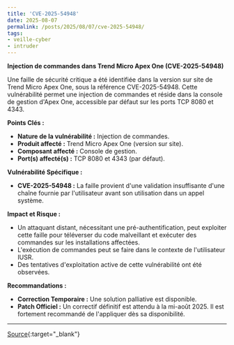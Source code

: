 ```yaml
---
title: 'CVE-2025-54948'
date: 2025-08-07
permalink: /posts/2025/08/07/cve-2025-54948/
tags:
- veille-cyber
- intruder
---
```

**Injection de commandes dans Trend Micro Apex One (CVE-2025-54948)**

Une faille de sécurité critique a été identifiée dans la version sur site de Trend Micro Apex One, sous la référence CVE-2025-54948. Cette vulnérabilité permet une injection de commandes et réside dans la console de gestion d'Apex One, accessible par défaut sur les ports TCP 8080 et 4343.

**Points Clés :**

*   **Nature de la vulnérabilité :** Injection de commandes.
*   **Produit affecté :** Trend Micro Apex One (version sur site).
*   **Composant affecté :** Console de gestion.
*   **Port(s) affecté(s) :** TCP 8080 et 4343 (par défaut).

**Vulnérabilité Spécifique :**

*   **CVE-2025-54948 :** La faille provient d'une validation insuffisante d'une chaîne fournie par l'utilisateur avant son utilisation dans un appel système.

**Impact et Risque :**

*   Un attaquant distant, nécessitant une pré-authentification, peut exploiter cette faille pour téléverser du code malveillant et exécuter des commandes sur les installations affectées.
*   L'exécution de commandes peut se faire dans le contexte de l'utilisateur IUSR.
*   Des tentatives d'exploitation active de cette vulnérabilité ont été observées.

**Recommandations :**

*   **Correction Temporaire :** Une solution palliative est disponible.
*   **Patch Officiel :** Un correctif définitif est attendu à la mi-août 2025. Il est fortement recommandé de l'appliquer dès sa disponibilité.

---
[Source](https://cvemon.intruder.io/cves/CVE-2025-54948){:target="_blank"}
